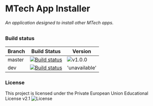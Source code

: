 # MTech App Installer
###### An application designed to install other MTech apps.

### Build status
|Branch|Build Status|Version|
|------|---------------|-------|
|master|[![Build status](https://ci.appveyor.com/api/projects/status/jjolp9rrnpm1o9st/branch/master?retina=true)](https://ci.appveyor.com/project/Molizo/mtech-app-installer/branch/master)|![v1.0.0](https://github.com/Molizo/MTech-App-Launcher/releases/latest)|
|dev|[![Build status](https://ci.appveyor.com/api/projects/status/jjolp9rrnpm1o9st/branch/dev?retina=true)](https://ci.appveyor.com/project/Molizo/mtech-app-installer/branch/dev)|'unavailable'|

### License
This project is licensed under the Private European Union Educational License v2.1
![License](https://img.shields.io/badge/license-Private%20European%20Union%20Educational%20License%20v2.1-yellow.svg)
